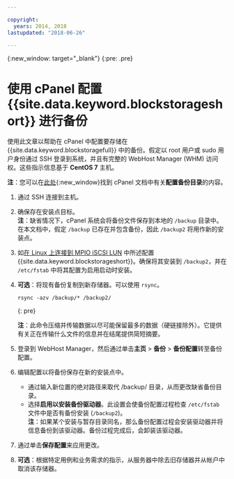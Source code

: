 ```yaml
---

copyright:
  years: 2014, 2018
lastupdated: "2018-06-26"

---
```

{:new_window: target="_blank"}
{:pre: .pre}
 
# 使用 cPanel 配置 {{site.data.keyword.blockstorageshort}} 进行备份

使用此文章以帮助在 cPanel 中配置要存储在 {{site.data.keyword.blockstoragefull}} 中的备份。假定以 root 用户或 sudo 用户身份通过 SSH 登录到系统，并且有完整的 WebHost Manager (WHM) 访问权。这些指示信息基于 **CentOS 7** 主机。

**注**：您可以在[此处](https://docs.cpanel.net/display/68Docs/Backup+Configuration#BackupConfiguration-ConfigureBackupDirectory){:new_window}找到 cPanel 文档中有关**配置备份目录**的内容。

1. 通过 SSH 连接到主机。

2. 确保存在安装点目标。<br />
   **注**：缺省情况下，cPanel 系统会将备份文件保存到本地的 `/backup` 目录中。在本文档中，假定 `/backup` 已存在并包含备份，因此 `/backup2` 将用作新的安装点。
   
3. 如[在 Linux 上连接到 MPIO iSCSI LUN](accessing_block_storage_linux.html) 中所述配置 {{site.data.keyword.blockstorageshort}}。确保将其安装到 `/backup2`，并在 `/etc/fstab` 中将其配置为启用启动时安装。

4. **可选**：将现有备份复制到新存储器。可以使用 `rsync`。
   ```
   rsync -azv /backup/* /backup2/
   ```
   {: pre}
    
    **注**：此命令压缩并传输数据以尽可能保留最多的数据（硬链接除外）。它提供有关正在传输什么文件的信息并在结尾提供简短摘要。
    
5. 登录到 WebHost Manager，然后通过单击**主页** > **备份** > **备份配置**转至备份配置。

6. 编辑配置以将备份保存在新的安装点中。 
    - 通过输入新位置的绝对路径来取代 /backup/ 目录，从而更改缺省备份目录。 
    - 选择**启用以安装备份驱动器**。此设置会使备份配置过程检查 `/etc/fstab` 文件中是否有备份安装 (`/backup2`)。<br /> 
    **注**：如果某个安装与暂存目录同名，那么备份配置过程会安装驱动器并将信息备份到该驱动器。备份过程完成后，会卸装该驱动器。 

7. 通过单击**保存配置**来应用更改。

8. **可选**：根据特定用例和业务需求的指示，从服务器中除去旧存储器并从帐户中取消该存储器。

